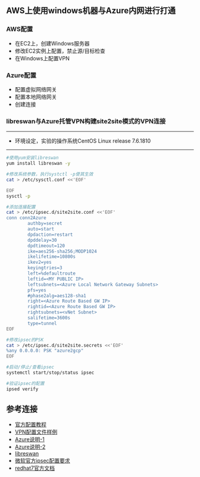 ## AWS上使用windows机器与Azure内网进行打通
### AWS配置
- 在EC2上，创建Windows服务器
- 修改EC2实例上配置，禁止源/目标检查
- 在Windows上配置VPN
### Azure配置
- 配置虚拟网络网关
- 配置本地网络网关
- 创建连接

### libreswan与Azure托管VPN构建site2site模式的VPN连接
---
* 环境设定，实验的操作系统CentOS Linux release 7.6.1810
---
```bash
#使用yum安装libreswan
yum install libreswan -y

#修改系统参数，执行systctl -p使其生效
cat > /etc/sysctl.conf <<'EOF'

EOF
sysctl -p

#添加连接配置
cat > /etc/ipsec.d/site2site.conf <<'EOF'
conn conn2Azure
        authby=secret
        auto=start
        dpdaction=restart
        dpddelay=30
        dpdtimeout=120
        ike=aes256-sha256;MODP1024
        ikelifetime=10800s
        ikev2=yes
        keyingtries=3
        left=%defaultroute
        leftid=<MY PUBLIC IP>
        leftsubnets=<Azure Local Network Gateway Subnets>
        pfs=yes
        #phase2alg=aes128-sha1
        right=<Azure Route Based GW IP>
        rightid=<Azure Route Based GW IP>
        rightsubnets=<vNet Subnet>
        salifetime=3600s
        type=tunnel
EOF

#修改ipsec的PSK
cat > /etc/ipsec.d/site2site.secrets <<'EOF'
%any 0.0.0.0: PSK "azure2gcp"
EOF

#启动/停止/查看ipsec
systemctl start/stop/status ipsec

#验证ipsec的配置
ipsed verify
```
## 参考连接
* [官方配置教程](https://techcommunity.microsoft.com/t5/ITOps-Talk-Blog/Step-By-Step-Connect-your-AWS-and-Azure-environments-with-a-VPN/ba-p/339211)
* [VPN配置文件样例](https://github.com/Azure/Azure-vpn-config-samples/blob/master/Openswan/ipsec.conf)
* [Azure说明-1](https://docs.azure.cn/zh-cn/vpn-gateway/vpn-gateway-about-vpn-gateway-settings#vpntype)
* [Azure说明-2](https://docs.azure.cn/zh-cn/articles/azure-operations-guide/virtual-network/aog-virtual-network-howto-connect-routebased-vpn-and-policybased-vpn)
* [libreswan](https://libreswan.org/wiki/Microsoft_Azure_configuration)
* [微软官方ipsec配置要求](https://docs.microsoft.com/en-us/azure/vpn-gateway/vpn-gateway-about-vpn-devices)
* [redhat7官方文档](https://access.redhat.com/documentation/zh-cn/red_hat_enterprise_linux/7/html/security_guide/sec-Securing_Virtual_Private_Networks#sec-Host-To-Host_VPN_Using_Libreswan)